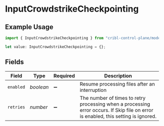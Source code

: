 # InputCrowdstrikeCheckpointing

## Example Usage

```typescript
import { InputCrowdstrikeCheckpointing } from "cribl-control-plane/models/operations";

let value: InputCrowdstrikeCheckpointing = {};
```

## Fields

| Field                                                                                                                              | Type                                                                                                                               | Required                                                                                                                           | Description                                                                                                                        |
| ---------------------------------------------------------------------------------------------------------------------------------- | ---------------------------------------------------------------------------------------------------------------------------------- | ---------------------------------------------------------------------------------------------------------------------------------- | ---------------------------------------------------------------------------------------------------------------------------------- |
| `enabled`                                                                                                                          | *boolean*                                                                                                                          | :heavy_minus_sign:                                                                                                                 | Resume processing files after an interruption                                                                                      |
| `retries`                                                                                                                          | *number*                                                                                                                           | :heavy_minus_sign:                                                                                                                 | The number of times to retry processing when a processing error occurs. If Skip file on error is enabled, this setting is ignored. |